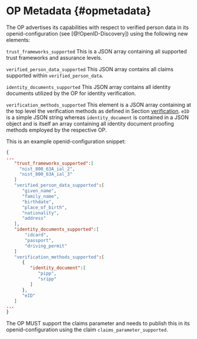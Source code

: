 # OP Metadata {#opmetadata}

The OP advertises its capabilities with respect to verified person data in its openid-configuration (see [@!OpenID-Discovery]) using the following new elements:

`trust_frameworks_supported` This is a JSON array containing all supported trust frameworks and assurance levels.

`verified_person_data_supported` This JSON array contains all claims supported within `verified_person_data`.

`identity_documents_supported` This JSON array contains all identity documents utilized by the OP for identity verification.

`verification_methods_supported` This element is a JSON array containing at the top level the verification methods as defined in Section [verification](#verification). `eID` is  a simple JSON string whereas `identity_document` is contained in a JSON object and is itself an array containing all identity document proofing methods employed by the respective OP. 

This is an example openid-configuration snippet:

```json
{  
...
   "trust_frameworks_supported":[
     "nist_800_63A_ial_2",
     "nist_800_63A_ial_3"
   ]
   "verified_person_data_supported":[  
      "given_name",
      "family_name",
      "birthdate",
      "place_of_birth",
      "nationality",
      "address"
   ],
   "identity_documents_supported":[  
       "idcard",
       "passport",
       "driving_permit"
   ]
   "verification_methods_supported":[  
      {  
         "identity_document":[  
            "pipp",
            "sripp"
         ]
      },
      "eID"
   ]
...
}
```

The OP MUST support the claims parameter and needs to publish this in its openid-configuration using the claim `claims_parameter_supported`. 
